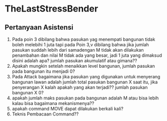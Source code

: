 # TheLastStressBender



## Pertanyaan Asistensi
1. Pada poin 3 dibilang bahwa pasukan yag menempati bangunan tidak boleh melebihi 1 juta tapi pada Poin 3,v dibilang bahwa jika jumlah pasukan suddah lebih dari samadengan M tidak akan dilakukan penambahan dan nilai M tidak ada yang besar, jadi 1 juta yang dimaksud disini adalah apa? jumlah pasukan akumulatif atau gimana??
2. Apakah mungkin setelah menaikkan level bangunan, jumlah pasukan pada bangunan itu menjadi 0?
3. Pada Attack bagaimana jika pasukan yang digunakan untuk menyerang bangunan lawan adalah jumlah total pasukan bangunan X saat itu, jika penyerangan X kalah apakah yang akan terjadi?? jumlah pasukan bangunan X 0?
4. apakah jumlah maks pasukan pada bangunan adalah M atau bisa lebih kalau bisa bagaimana mekanismenya??
5. apakah command MOVE dapat dilakukan berkali kali?
6. Teknis Pembacaan Command??
